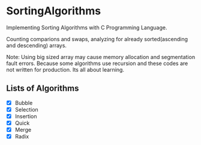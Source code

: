 # SortingAlgorithms
Implementing Sorting Algorithms with C Programming Language.

Counting comparions and swaps, analyzing for already sorted(ascending and descending) arrays.

Note: Using big sized array may cause memory allocation and segmentation fault errors.
Because some algorithms use recursion and these codes are not written for production. Its all about learning.

## Lists of Algorithms
- [x] Bubble
- [x] Selection
- [x] Insertion
- [x] Quick
- [x] Merge
- [x] Radix